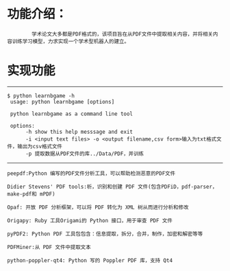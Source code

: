 # 功能介绍：
            学术论文大多都是PDF格式的，该项目旨在从PDF文件中提取相关内容，并将相关内容训练学习模型，力求实现一个学术型机器人的建立。
# 实现功能

            
-----------------------------            


    $ python learnbgame -h
     usage: python learnbgame [options] 
     
     python learnbgame as a command line tool
     
     options:
          -h show this help messsage and exit
          -i <input text files> -o <output filename,csv form>输入为txt格式文件，输出为csv格式文件
          -p 提取数据从PDF文件的库../Data/PDF，并训练
            



             
                        

---------------------------


    peepdf:Python 编写的PDF文件分析工具，可以帮助检测恶意的PDF文件

    Didier Stevens' PDF tools:析，识别和创建 PDF 文件(包含PDFiD，pdf-parser，make-pdf和 mPDF)

    Opaf: 开放 PDF 分析框架，可以将 PDF 转化为 XML 树从而进行分析和修改

    Origapy: Ruby 工具Origami的 Python 接口，用于审查 PDF 文件

    pyPDF2: Python PDF 工具包包含：信息提取，拆分，合并，制作，加密和解密等等

    PDFMiner:从 PDF 文件中提取文本

    python-poppler-qt4: Python 写的 Poppler PDF 库，支持 Qt4

